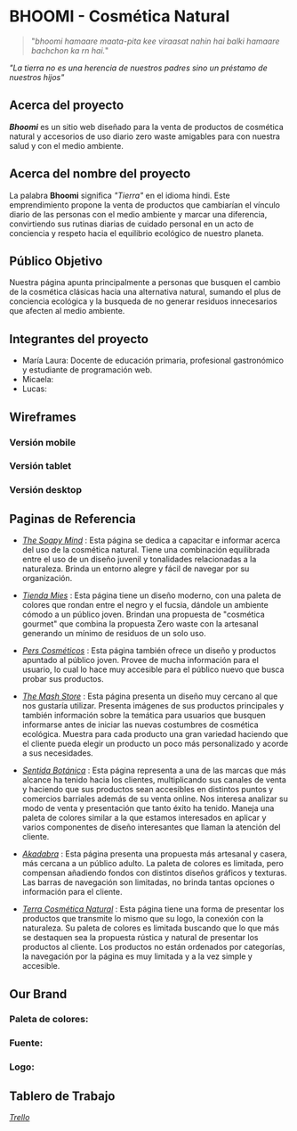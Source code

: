 # BHOOMI - Cosmética Natural

> "*bhoomi hamaare maata-pita kee viraasat nahin hai balki hamaare bachchon ka rn hai.*"

*"La tierra no es una herencia de nuestros padres sino un préstamo de nuestros hijos"*

## Acerca del proyecto

***Bhoomi***  es un sitio web diseñado para la venta de productos de cosmética natural y accesorios de uso diario zero waste amigables para con nuestra salud y con el medio ambiente.

## Acerca del nombre del proyecto

La palabra **Bhoomi** significa *"Tierra"* en el idioma hindi. Este emprendimiento propone la venta de productos que cambiarían el vínculo diario de las personas con el medio ambiente y marcar una diferencia, convirtiendo sus rutinas diarias de cuidado personal en un acto de conciencia y respeto hacia el equilibrio ecológico de nuestro planeta.  

## Público Objetivo

Nuestra página apunta principalmente a personas que busquen el cambio de la cosmética clásicas hacia una alternativa natural, sumando el plus de conciencia ecológica y la busqueda de no generar residuos innecesarios que afecten al medio ambiente.  

## Integrantes del proyecto

- María Laura:  Docente de educación primaria, profesional gastronómico y estudiante de programación web.
- Micaela: 
- Lucas:

## Wireframes

### Versión mobile

### Versión tablet

### Versión desktop

## Paginas de Referencia

- [*The Soapy Mind*](https://www.thesoapymind.com "The Soapy Mind") : Esta página se dedica a capacitar e informar acerca del uso de la cosmética natural. Tiene una combinación equilibrada entre el uso de un diseño juvenil y tonalidades relacionadas a la naturaleza. Brinda un entorno alegre y fácil de navegar por su organización. 

- [*Tienda Mies*](https://www.tiendamies.com "Tienda Mies") : Esta página tiene un diseño moderno,  con una paleta de colores que rondan entre el negro y el fucsia, dándole un ambiente cómodo a un público joven. Brindan una propuesta de "cosmética gourmet" que combina la propuesta Zero waste con la artesanal generando un mínimo de residuos de un solo uso.

- [*Pers Cosméticos*](https://www.perscosmeticos.com.ar "Pers Cosméticos") : Esta página también ofrece un diseño y productos apuntado al público joven. Provee de mucha información para el usuario, lo cual lo hace muy accesible para el público nuevo que busca probar sus productos.

- [*The Mash Store*](https://www.themashstore.com.ar "The Mash Store") : Esta página presenta un diseño muy cercano al que nos gustaría utilizar. Presenta imágenes de sus productos principales y también información sobre la temática para usuarios que busquen informarse antes de iniciar las nuevas costumbres de cosmética ecológica. Muestra para cada producto una gran variedad haciendo que el cliente pueda elegir un producto un poco más personalizado y acorde a sus necesidades.

- [*Sentida Botánica*](https://www.sentidabotanica.com "Sentida Botánica") : Esta página representa a una de las marcas que más alcance ha tenido hacia los clientes, multiplicando sus canales de venta y haciendo que sus productos sean accesibles en distintos puntos y comercios barriales además de su venta online. Nos interesa analizar su modo de venta y presentación que tanto éxito ha tenido. 
Maneja una paleta de colores similar a la que estamos interesados en aplicar y varios componentes de diseño interesantes que llaman la atención del cliente.

- [*Akadabra*](https://www.akadabra.com "Akadabra") : Esta página presenta una propuesta más artesanal y casera, más cercana a un público  adulto. La paleta de colores es limitada, pero compensan añadiendo fondos con distintos diseños gráficos y texturas. Las barras de navegación son limitadas, no brinda tantas opciones o información para el cliente.

- [*Terra Cosmética Natural*](https://www.terracosmeticanatural.com "Terra Cosmética Natural") : Esta página tiene una forma de presentar los productos que transmite lo mismo que su logo, la conexión con la naturaleza. Su paleta de colores es limitada buscando que lo que más se destaquen sea la propuesta rústica y natural de presentar los productos al cliente. Los productos no están ordenados por categorías, la navegación por la página es muy limitada y a la vez simple y accesible.

## Our Brand

### Paleta de colores: 
### Fuente:
### Logo:

## Tablero de Trabajo

[*Trello*](https://trello.com/b/Z1dGZLn9/proyecto-equipo-3 "Tablero de Trabajo - Equipo 3")
